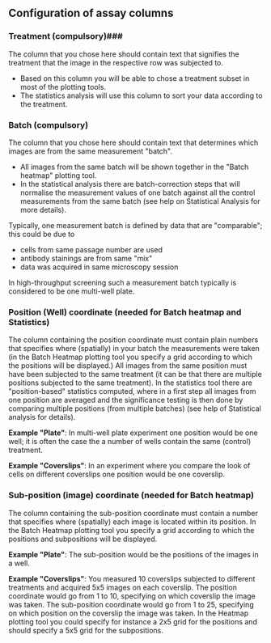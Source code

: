 ## Configuration of assay columns ##


### Treatment (compulsory)###

The column that you chose here should contain text that signifies the treatment that the image in the respective row was subjected to. 
- Based on this column you will be able to chose a treatment subset in most of the plotting tools.
- The statistics analysis  will use this column to sort your data according to the treatment.


### Batch (compulsory) ###

The column that you chose here should contain text that determines which images are from the same measurement "batch".

- All images from the same batch will be shown together in the "Batch heatmap" plotting tool.
- In the statistical analysis there are batch-correction steps that will normalise the measurement values of one batch against all the control measurements from the same batch (see help on Statistical Analysis for more details).

Typically, one measurement batch is defined by data that are "comparable"; this could be due to

- cells from same passage number are used
- antibody stainings are from same "mix"
- data was acquired in same microscopy session

In high-throughput screening such a measurement batch typically is considered to be one multi-well plate.



### Position (Well) coordinate (needed for Batch heatmap and Statistics) ###

The column containing the position coordinate must contain plain numbers that specifies where (spatially) in your batch the measurements were taken (in the Batch Heatmap plotting tool you specify a grid according to which the positions will be displayed.)
All images from the same position must have been subjected to the same treatment (it can be that there are multiple positions subjected to the same treatment). In the statistics tool there are "position-based" statistics computed, where in a first step all images from one position are averaged and the significance testing is then done by comparing multiple positions (from multiple batches) (see help of Statistical analysis for details).

__Example "Plate"__: In multi-well plate experiment one position would be one well; it is often the case the a number of wells contain the same (control) treatment.

__Example "Coverslips"__: In an experiment where you compare the look of cells on different coverslips one position would be one coverslip.


### Sub-position (image) coordinate (needed for Batch heatmap) ###

The column containing the sub-position coordinate must contain a number that specifies where (spatially) each image is located within its position. In the Batch Heatmap plotting tool you specify a grid according to which the positions and subpositions will be displayed.

__Example "Plate"__: The sub-position would be the positions of the images in a well.

__Example "Coverslips"__: You measured 10 coverslips subjected to different treatments and acquired 5x5 images on each coverslip.
The position coordinate would go from 1 to 10, specifying on which coverslip the image was taken.
The sub-position coordinate would go from 1 to 25, specifying on which position on the coverslip the image was taken.
In the Heatmap plotting tool you could specify for instance a 2x5 grid for the positions and should specify a 5x5 grid for the subpositions.
